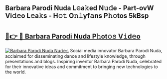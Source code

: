 ## Barbara Parodi Nuda L𝚎a𝚔ed N𝚞𝚍e - Part-ovW Vi𝚍𝚎o L𝚎a𝚔s - H𝚘𝚝 O𝚗𝚕yf𝚊ns P𝚑𝚘tos 5kBsp

# <h2><a href="http://kf39ag2.oniu.top/?m=Barbara+Parodi+Nuda">🔗👉 🔴 Barbara Parodi Nuda P𝚑ot𝚘𝚜 V𝚒d𝚎o</a></h2>

[![Barbara Parodi Nuda Nu𝚍e𝚜](https://i.imgur.com/0qMVB7G.gif)](http://kf39ag2.oniu.top/?m=Barbara+Parodi+Nuda)
Social media innovator Barbara Parodi Nuda, acclaimed for disseminating dance and lifestyle knowledge, through presentations and blogs. Inspiring inventor Barbara Parodi Nuda, celebrated for their innovative ideas and commitment to bringing new technologies to the world.  
